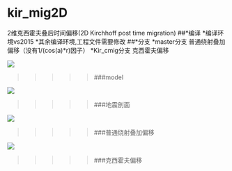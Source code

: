 # kir_mig2D
2维克西霍夫叠后时间偏移(2D Kirchhoff post time migration)
##*编译
	*编译环境vs2015
	*其余编译环境,工程文件需要修改
##*分支
	*master分支 普通绕射叠加偏移（没有1/(cos(a)*r)因子）
	*Kir_cmig分支 克西霍夫偏移
	
![](https://github.com/seancug/kir_mig2D/tree/master/picture/model.jpg)
>>>>>###model

![](https://github.com/seancug/kir_mig2D/tree/master/picture/before_migraton.jpg)
>>>>>###地震剖面

![](https://github.com/seancug/kir_mig2D/tree/master/picture/simple_migration.jpg)
>>>>>###普通绕射叠加偏移

![](https://github.com/seancug/kir_mig2D/tree/master/picture/Kirchhoff_migration.jpg)
>>>>>###克西霍夫偏移
